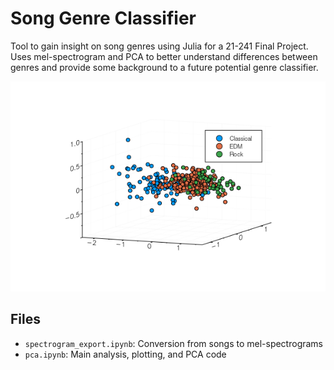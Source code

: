 Song Genre Classifier
=====================

Tool to gain insight on song genres using Julia for a 21-241 Final Project. Uses mel-spectrogram and PCA to better understand differences between genres and provide some background to a future potential genre classifier.

![3D PCA Results](https://raw.githubusercontent.com/mooey5775/song-classification/master/cover.png)

Files
-----

 - `spectrogram_export.ipynb`: Conversion from songs to mel-spectrograms
 - `pca.ipynb`: Main analysis, plotting, and PCA code
